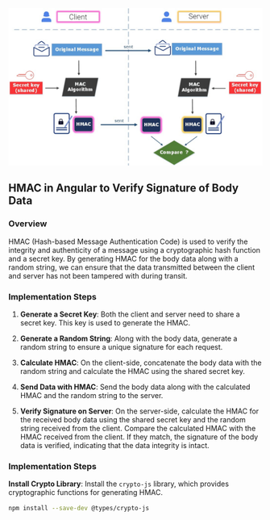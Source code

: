 
![HMAC Image](https://raw.githubusercontent.com/arlsurya/angular-hmac/master/src/assets/hmac.jpeg)

## HMAC in Angular to Verify Signature of Body Data

### Overview

HMAC (Hash-based Message Authentication Code) is used to verify the integrity and authenticity of a message using a cryptographic hash function and a secret key. By generating HMAC for the body data along with a random string, we can ensure that the data transmitted between the client and server has not been tampered with during transit.

### Implementation Steps

1. **Generate a Secret Key**: Both the client and server need to share a secret key. This key is used to generate the HMAC.

2. **Generate a Random String**: Along with the body data, generate a random string to ensure a unique signature for each request.

3. **Calculate HMAC**: On the client-side, concatenate the body data with the random string and calculate the HMAC using the shared secret key.

4. **Send Data with HMAC**: Send the body data along with the calculated HMAC and the random string to the server.

5. **Verify Signature on Server**: On the server-side, calculate the HMAC for the received body data using the shared secret key and the random string received from the client. Compare the calculated HMAC with the HMAC received from the client. If they match, the signature of the body data is verified, indicating that the data integrity is intact.

### Implementation Steps
**Install Crypto Library**: Install the `crypto-js` library, which provides cryptographic functions for generating HMAC.

   ```bash
   npm install --save-dev @types/crypto-js



